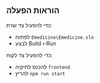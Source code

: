 ## הוראות הפעלה

כדי להפעיל צד שרת:

* לפתוח `Emedicine\Emedicine.sln`
* לבצע Build ו-Run

כדי להפעיל צד לקוח:

* להכנס לתיקיה `frontend`
* להריץ `npm run start`